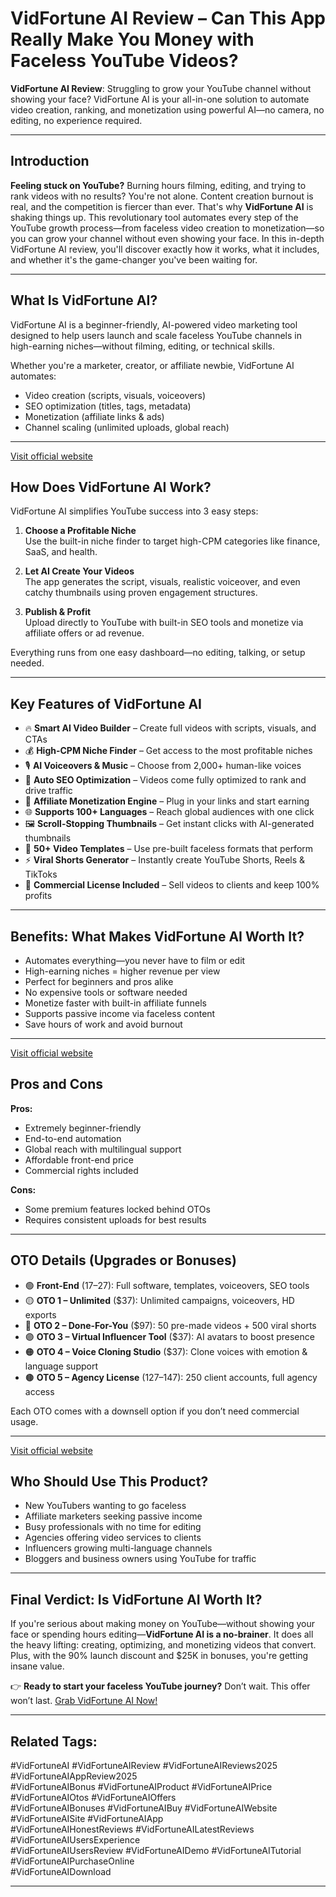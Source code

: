 # VidFortune AI Review – Can This App Really Make You Money with Faceless YouTube Videos?

**VidFortune AI Review**: Struggling to grow your YouTube channel without showing your face? VidFortune AI is your all-in-one solution to automate video creation, ranking, and monetization using powerful AI—no camera, no editing, no experience required.

---

## Introduction

**Feeling stuck on YouTube?** Burning hours filming, editing, and trying to rank videos with no results? You're not alone. Content creation burnout is real, and the competition is fiercer than ever. That's why **VidFortune AI** is shaking things up. This revolutionary tool automates every step of the YouTube growth process—from faceless video creation to monetization—so you can grow your channel without even showing your face. In this in-depth VidFortune AI review, you'll discover exactly how it works, what it includes, and whether it's the game-changer you've been waiting for.

---

## What Is VidFortune AI?

VidFortune AI is a beginner-friendly, AI-powered video marketing tool designed to help users launch and scale faceless YouTube channels in high-earning niches—without filming, editing, or technical skills.

Whether you're a marketer, creator, or affiliate newbie, VidFortune AI automates:

- Video creation (scripts, visuals, voiceovers)
- SEO optimization (titles, tags, metadata)
- Monetization (affiliate links & ads)
- Channel scaling (unlimited uploads, global reach)

---
[Visit official website](https://gloriareview.com/vidfortune-ai-review/)

## How Does VidFortune AI Work?

VidFortune AI simplifies YouTube success into 3 easy steps:

1. **Choose a Profitable Niche**  
   Use the built-in niche finder to target high-CPM categories like finance, SaaS, and health.

2. **Let AI Create Your Videos**  
   The app generates the script, visuals, realistic voiceover, and even catchy thumbnails using proven engagement structures.

3. **Publish & Profit**  
   Upload directly to YouTube with built-in SEO tools and monetize via affiliate offers or ad revenue.

Everything runs from one easy dashboard—no editing, talking, or setup needed.

---

## Key Features of VidFortune AI

- 🔥 **Smart AI Video Builder** – Create full videos with scripts, visuals, and CTAs
- 💰 **High-CPM Niche Finder** – Get access to the most profitable niches
- 🎙️ **AI Voiceovers & Music** – Choose from 2,000+ human-like voices
- 🧲 **Auto SEO Optimization** – Videos come fully optimized to rank and drive traffic
- 🎯 **Affiliate Monetization Engine** – Plug in your links and start earning
- 🌐 **Supports 100+ Languages** – Reach global audiences with one click
- 🖼️ **Scroll-Stopping Thumbnails** – Get instant clicks with AI-generated thumbnails
- 🎥 **50+ Video Templates** – Use pre-built faceless formats that perform
- ⚡ **Viral Shorts Generator** – Instantly create YouTube Shorts, Reels & TikToks
- 💼 **Commercial License Included** – Sell videos to clients and keep 100% profits

---

## Benefits: What Makes VidFortune AI Worth It?

- Automates everything—you never have to film or edit
- High-earning niches = higher revenue per view
- Perfect for beginners and pros alike
- No expensive tools or software needed
- Monetize faster with built-in affiliate funnels
- Supports passive income via faceless content
- Save hours of work and avoid burnout

---
[Visit official website](https://gloriareview.com/vidfortune-ai-review/)

## Pros and Cons

**Pros:**

- Extremely beginner-friendly
- End-to-end automation
- Global reach with multilingual support
- Affordable front-end price
- Commercial rights included

**Cons:**

- Some premium features locked behind OTOs
- Requires consistent uploads for best results

---

## OTO Details (Upgrades or Bonuses)

- 🟢 **Front-End** ($17–$27): Full software, templates, voiceovers, SEO tools
- 🟡 **OTO 1 – Unlimited** ($37): Unlimited campaigns, voiceovers, HD exports
- 🔵 **OTO 2 – Done-For-You** ($97): 50 pre-made videos + 500 viral shorts
- 🟣 **OTO 3 – Virtual Influencer Tool** ($37): AI avatars to boost presence
- 🟠 **OTO 4 – Voice Cloning Studio** ($37): Clone voices with emotion & language support
- 🟤 **OTO 5 – Agency License** ($127–$147): 250 client accounts, full agency access

Each OTO comes with a downsell option if you don’t need commercial usage.

---
[Visit official website](https://gloriareview.com/vidfortune-ai-review/)

## Who Should Use This Product?

- New YouTubers wanting to go faceless
- Affiliate marketers seeking passive income
- Busy professionals with no time for editing
- Agencies offering video services to clients
- Influencers growing multi-language channels
- Bloggers and business owners using YouTube for traffic

---

## Final Verdict: Is VidFortune AI Worth It?

If you're serious about making money on YouTube—without showing your face or spending hours editing—**VidFortune AI is a no-brainer**. It does all the heavy lifting: creating, optimizing, and monetizing videos that convert. Plus, with the 90% launch discount and $25K in bonuses, you're getting insane value.

👉 **Ready to start your faceless YouTube journey?** Don’t wait. This offer won’t last. [Grab VidFortune AI Now!](https://gloriareview.com/vidfortune-ai-review/)

---

## Related Tags:

#VidFortuneAI #VidFortuneAIReview #VidFortuneAIReviews2025 #VidFortuneAIAppReview2025  
#VidFortuneAIBonus #VidFortuneAIProduct #VidFortuneAIPrice #VidFortuneAIOtos #VidFortuneAIOffers  
#VidFortuneAIBonuses #VidFortuneAIBuy #VidFortuneAIWebsite #VidFortuneAISite #VidFortuneAIApp  
#VidFortuneAIHonestReviews #VidFortuneAILatestReviews #VidFortuneAIUsersExperience  
#VidFortuneAIUsersReview #VidFortuneAIDemo #VidFortuneAITutorial #VidFortuneAIPurchaseOnline  
#VidFortuneAIDownload

---


